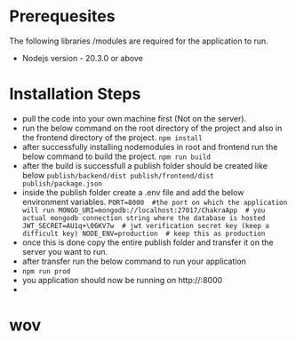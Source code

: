 # Prerequesites

The following libraries /modules are required for the application to run.

- Nodejs version - 20.3.0 or above

# Installation Steps

- pull the code into your own machine first (Not on the server).
- run the below command on the root directory of the project and also in the frontend directory of the project.
  `npm install `
- after successfully installing nodemodules in root and frontend run the below command to build the project.
  `npm run build `
- after the build is successfull a publish folder should be created like below
  `publish/backend/dist
publish/frontend/dist
publish/package.json`
- inside the publish folder create a .env file and add the below environment variables.
  `PORT=8000  #the port on which the application will run
MONGO_URI=mongodb://localhost:27017/ChakraApp  # you actual mongodb connection string where the database is hosted
JWT_SECRET=AU1q+\06KV7w  # jwt verification secret key (keep a difficult key)
NODE_ENV=production  # keep this as production`
- once this is done copy the entire publish folder and transfer it on the server you want to run.
- after transfer run the below command to run your application
- `npm run prod`
- you application should now be running on http://<host ip>:8000
-
# wov
